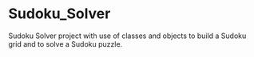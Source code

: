 # Sudoku_Solver
 Sudoku Solver project with use of classes and objects to build a Sudoku grid and to solve a Sudoku puzzle.
